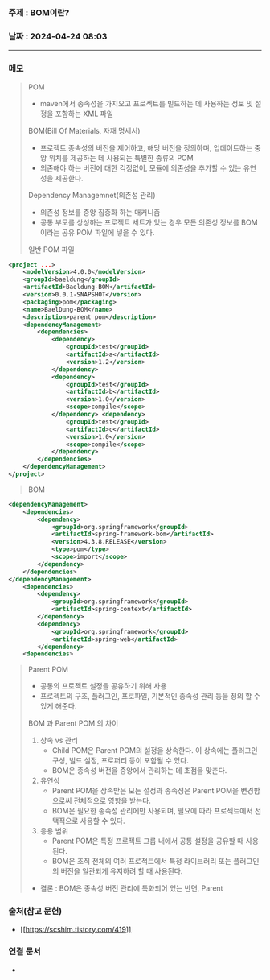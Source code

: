 ### 주제 : BOM이란?

### 날짜 : 2024-04-24 08:03
----
### 메모
> POM
> 	- maven에서 종속성을 가지오고 프로젝트를 빌드하는 데 사용하는 정보 및 설정을 포함하는 XML 파일
> 
> BOM(Bill Of Materials, 자재 명세서)
> 	- 프로젝트 종속성의 버전을 제어하고, 해당 버전을 정의하며, 업데이트하는 중앙 위치를 제공하는 데 사용되는 특별한 종류의 POM
> 	- 의존해야 하는 버전에 대한 걱정없이, 모듈에 의존성을 추가할 수 있는 유연성을 제공한다.
> 
> Dependency Managemnet(의존성 관리)
> 	- 의존성 정보를 중앙 집중화 하는 매커니즘
> 	- 공통 부모를 상성하는 프로젝트 세트가 있는 경우 모든 의존성 정보를 BOM이라는 공유 POM 파일에 넣을 수 있다.
> 
> 일반 POM 파일
```xml
<project ...> 
	<modelVersion>4.0.0</modelVersion> 
	<groupId>baeldung</groupId> 
	<artifactId>Baeldung-BOM</artifactId> 
	<version>0.0.1-SNAPSHOT</version> 
	<packaging>pom</packaging> 
	<name>BaelDung-BOM</name> 
	<description>parent pom</description> 
	<dependencyManagement> 
		<dependencies> 
			<dependency> 
				<groupId>test</groupId> 
				<artifactId>a</artifactId> 
				<version>1.2</version> 
			</dependency> 
			<dependency>
				<groupId>test</groupId> 
				<artifactId>b</artifactId> 
				<version>1.0</version> 
				<scope>compile</scope> 
			</dependency> <dependency> 
				<groupId>test</groupId> 
				<artifactId>c</artifactId> 
				<version>1.0</version> 
				<scope>compile</scope> 
			</dependency> 
		</dependencies> 
	</dependencyManagement> 
</project>
```
> BOM
```xml
<dependencyManagement>
	<dependencies> 
		<dependency> 
			<groupId>org.springframework</groupId> 
			<artifactId>spring-framework-bom</artifactId> 
			<version>4.3.8.RELEASE</version> 
			<type>pom</type> 
			<scope>import</scope> 
		</dependency> 
	</dependencies> 
</dependencyManagement>
	<dependencies> 
		<dependency> 
			<groupId>org.springframework</groupId> 
			<artifactId>spring-context</artifactId> 
		</dependency> 
		<dependency> 
			<groupId>org.springframework</groupId> 
			<artifactId>spring-web</artifactId> 
		</dependency> 
	<dependencies>
```
> Parent POM
> 	- 공통의 프로젝트 설정을 공유하기 위해 사용
> 	- 프로젝트의 구조, 플러그인, 프로파일, 기본적인 종속성 관리 등을 정의 할 수 있게 해준다.
> 
> BOM 과 Parent POM 의 차이
> 	1. 상속 vs 관리
> 		- Child POM은 Parent POM의 설정을 상속한다. 이 상속에는 플러그인 구성, 빌드 설정, 프로퍼티 등이 포함될 수 있다.
> 		- BOM은 종속성 버전을 중앙에서 관리하는 데 초점을 맞춘다.
> 	2. 유연성
> 		- Parent POM을 상속받은 모든 설정과 종속성은 Parent POM을 변경함으로써 전체적으로 영항을 받는다.
> 		- BOM은 필요한 종속성 관리에만 사용되며, 필요에 따라 프로젝트에서 선택적으로 사용할 수 있다.
> 	3. 응용 범위
> 		- Parent POM은 특정 프로젝트 그룹 내에서 공통 설정을 공유할 때 사용된다.
> 		- BOM은 조직 전체의 여러 프로적트에서 특정 라이브러리 또는 플러그인의 버전을 일관되게 유지하려 할 때 사용된다.
> 	- 결론 : BOM은 종속성 버전 관리에 특화되어 있는 반면, Parent 

### 출처(참고 문헌)
- [[https://scshim.tistory.com/419]]

### 연결 문서
-
